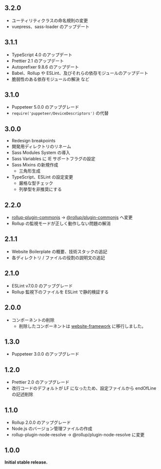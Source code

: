 ## 3.2.0

- ユーティリティクラスの命名規則の変更
- vuepress、sass-loader のアップデート

## 3.1.1

- TypeScript 4.0 のアップデート
- Prettier 2.1 のアップデート
- Autoprefixer 9.8.6 のアップデート
- Babel、Rollup や ESLint、及びそれらの依存モジュールのアップデート
- 脆弱性のある依存モジュールの解決 など

## 3.1.0

- Puppeteer 5.0.0 のアップグレード
- `require('puppeteer/DeviceDescriptors')` の代替

## 3.0.0

- Redesign breakpoints
- 開発用ディレクトリのリネーム
- Sass Modules System の導入
- Sass Variables に IE サポートフラグの設定
- Sass Mixins の新規作成
  - 三角形生成
- TypeScript、ESLint の設定変更
  - 厳格な型チェック
  - 列挙型を非推奨にする

## 2.2.0

- [rollup-plugin-commonjs](https://github.com/rollup/rollup-plugin-commonjs) → [@rollup/plugin-commonjs](https://github.com/rollup/plugins/tree/master/packages/commonjs) へ変更
- Rollup の監視モードが正しく動作しない問題の解消

## 2.1.1

- Website Boilerplate の概要、技術スタックの追記
- 各ディレクトリ / ファイルの役割の説明文の追記

## 2.1.0

- ESLint v7.0.0 のアップグレード
- Rollup 監視下のファイルを ESLint で静的検証する

## 2.0.0

- コンポーネントの削除
  - 削除したコンポーネントは [website-framework](https://github.com/toshifumiimanishi/website-framework) に移行しました。

## 1.3.0

- Puppeteer 3.0.0 のアップグレード

## 1.2.0

- Prettier 2.0 のアップグレード
- 改行コードのデフォルトが LF になったため、設定ファイルから endOfLine の記述削除

## 1.1.0

- Rollup 2.0.0 のアップグレード
- Node.js のバージョン管理ファイルの作成
- rollup-plugin-node-resolve → @rollup/plugin-node-resolve に変更

## 1.0.0

**Initial stable release.**
